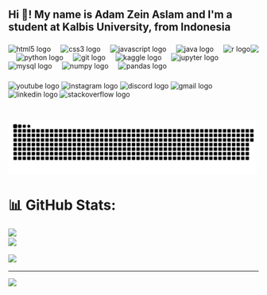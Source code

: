 <h2 align="left">Hi 👋! My name is Adam Zein Aslam and I'm a student at Kalbis University, from Indonesia</h2>

###

<img align="right" height="150" src="https://i.giphy.com/media/v1.Y2lkPTc5MGI3NjExbHpmdGE5ZzVyZTNhaGJncXphdzdkZmp4dmVrdXUzdm85ZnR3NXV0MyZlcD12MV9pbnRlcm5hbF9naWZfYnlfaWQmY3Q9Zw/U3jLeIfHfsHjCgdfTu/giphy.gif"  />

###

<div align="left">
  <img src="https://cdn.jsdelivr.net/gh/devicons/devicon/icons/html5/html5-original.svg" height="30" alt="html5 logo"  />
  <img width="12" />
  <img src="https://cdn.jsdelivr.net/gh/devicons/devicon/icons/css3/css3-original.svg" height="30" alt="css3 logo"  />
  <img width="12" />
  <img src="https://cdn.jsdelivr.net/gh/devicons/devicon/icons/javascript/javascript-original.svg" height="30" alt="javascript logo"  />
  <img width="12" />
  <img src="https://cdn.jsdelivr.net/gh/devicons/devicon/icons/java/java-original.svg" height="30" alt="java logo"  />
  <img width="12" />
  <img src="https://cdn.jsdelivr.net/gh/devicons/devicon/icons/r/r-original.svg" height="30" alt="r logo"  />
  <img width="12" />
  <img src="https://cdn.jsdelivr.net/gh/devicons/devicon/icons/python/python-original.svg" height="30" alt="python logo"  />
  <img width="12" />
  <img src="https://cdn.jsdelivr.net/gh/devicons/devicon/icons/git/git-original.svg" height="30" alt="git logo"  />
  <img width="12" />
  <img src="https://cdn.jsdelivr.net/gh/devicons/devicon/icons/kaggle/kaggle-original.svg" height="30" alt="kaggle logo"  />
  <img width="12" />
  <img src="https://cdn.jsdelivr.net/gh/devicons/devicon/icons/jupyter/jupyter-original.svg" height="30" alt="jupyter logo"  />
  <img width="12" />
  <img src="https://cdn.jsdelivr.net/gh/devicons/devicon/icons/mysql/mysql-original.svg" height="30" alt="mysql logo"  />
  <img width="12" />
  <img src="https://cdn.jsdelivr.net/gh/devicons/devicon/icons/numpy/numpy-original.svg" height="30" alt="numpy logo"  />
  <img width="12" />
  <img src="https://cdn.jsdelivr.net/gh/devicons/devicon/icons/pandas/pandas-original.svg" height="30" alt="pandas logo"  />
</div>

###
<div align="left">
  <img src="https://img.shields.io/static/v1?message=Youtube&logo=youtube&label=&color=FF0000&logoColor=white&labelColor=&style=for-the-badge" height="35" alt="youtube logo"  />
  <img src="https://img.shields.io/static/v1?message=Instagram&logo=instagram&label=&color=E4405F&logoColor=white&labelColor=&style=for-the-badge" height="35" alt="instagram logo"  />
  <img src="https://img.shields.io/static/v1?message=Discord&logo=discord&label=&color=7289DA&logoColor=white&labelColor=&style=for-the-badge" height="35" alt="discord logo"  />
  <img src="https://img.shields.io/static/v1?message=Gmail&logo=gmail&label=&color=D14836&logoColor=white&labelColor=&style=for-the-badge" height="35" alt="gmail logo"  />
  <img src="https://img.shields.io/static/v1?message=LinkedIn&logo=linkedin&label=&color=0077B5&logoColor=white&labelColor=&style=for-the-badge" height="35" alt="linkedin logo"  />
  <img src="https://img.shields.io/static/v1?message=Stackoverflow&logo=stackoverflow&label=&color=FE7A16&logoColor=white&labelColor=&style=for-the-badge" height="35" alt="stackoverflow logo"  />
</div>
<picture>
  <source media="(prefers-color-scheme: dark)" srcset="https://raw.githubusercontent.com/tobiasmeyhoefer/tobiasmeyhoefer/output/github-snake-dark.svg" />
  <source media="(prefers-color-scheme: light)" srcset="https://raw.githubusercontent.com/AdamZeinAslam/AdamZeinAslam/output/github-snake.svg" />
  <img alt="github-snake" src="https://raw.githubusercontent.com/AdamZeinAslam/AdamZeinAslam/output/github-snake.svg" />
</picture>

# 📊 GitHub Stats:
![](https://github-readme-stats.vercel.app/api?username=AdamZeinAslam&theme=solarized-light&hide_border=false&include_all_commits=true&count_private=true)<br/> ![](https://github-readme-stats.vercel.app/api/top-langs/?username=AdamZeinAslam&theme=solarized-light&hide_border=false&include_all_commits=true&count_private=true&layout=compact)



![](https://github-readme-streak-stats.herokuapp.com/?user=AdamZeinAslam&theme=solarized-light&hide_border=false)<br/>

---
[![](https://visitcount.itsvg.in/api?id=AdamZeinAslam&icon=0&color=0)](https://visitcount.itsvg.in)

<!-- Proudly created with GPRM ( https://gprm.itsvg.in ) -->

###
